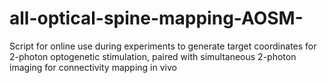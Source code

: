 # all-optical-spine-mapping-AOSM-
Script for online use during experiments to generate target coordinates for 2-photon optogenetic stimulation, paired with simultaneous 2-photon imaging for connectivity mapping in vivo

